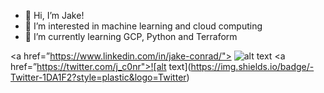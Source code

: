 - 👋 Hi, I’m Jake!
- 👀 I’m interested in machine learning and cloud computing
- 🌱 I’m currently learning GCP, Python and Terraform


<a href=”https://www.linkedin.com/in/jake-conrad/"> ![alt text](https://img.shields.io/badge/-LinkedIn-0e76a8?style=plastic&logo=linkedIn)</a>
<a href=”https://twitter.com/j_c0nr">![alt text](https://img.shields.io/badge/-Twitter-1DA1F2?style=plastic&logo=Twitter) </a>

<!---
J-C0n/J-C0n is a ✨ special ✨ repository because its `README.md` (this file) appears on your GitHub profile.
You can click the Preview link to take a look at your changes.
--->
